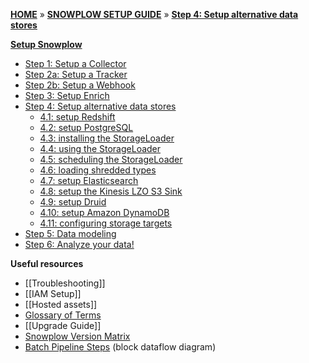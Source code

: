 [**HOME**](Home) » [**SNOWPLOW SETUP GUIDE**](setting-up-snowplow) » [**Step 4: Setup alternative data stores**](setting-up-alternative-data-stores)

[**Setup Snowplow**](setting-up-snowplow)

- [Step 1: Setup a Collector](setting-up-a-collector)
- [Step 2a: Setup a Tracker](Setting-up-a-tracker)
- [Step 2b: Setup a Webhook](Setting-up-a-webhook)
- [Step 3: Setup Enrich](setting-up-enrich)
- [Step 4: Setup alternative data stores](setting-up-alternative-data-stores)
  - [4.1: setup Redshift](setting-up-redshift)  
  - [4.2: setup PostgreSQL](setting-up-postgresql)  
  - [4.3: installing the StorageLoader](1-installing-the-storageloader)  
  - [4.4: using the StorageLoader](2-using-the-storageloader)  
  - [4.5: scheduling the StorageLoader](3-scheduling-the-storageloader)  
  - [4.6: loading shredded types](4-Loading-shredded-types)  
  - [4.7: setup Elasticsearch](elasticsearch-loader-setup)  
  - [4.8: setup the Kinesis LZO S3 Sink](kinesis-lzo-s3-sink-setup)  
  - [4.9: setup Druid](Setting-up-Druid)  
  - [4.10: setup Amazon DynamoDB](Setting-up-Amazon-DynamoDB)  
  - [4.11: configuring storage targets](Configuring-storage-targets)  
- [Step 5: Data modeling](getting-started-with-data-modeling)  
- [Step 6: Analyze your data!](getting-started-analyzing-snowplow-data)

**Useful resources**  

- [[Troubleshooting]]  
- [[IAM Setup]]   
- [[Hosted assets]]  
- [Glossary of Terms](Glossary)  
- [[Upgrade Guide]]  
- [Snowplow Version Matrix](Snowplow-version-matrix)  
- [Batch Pipeline Steps](Batch-pipeline-steps) (block dataflow diagram)  
